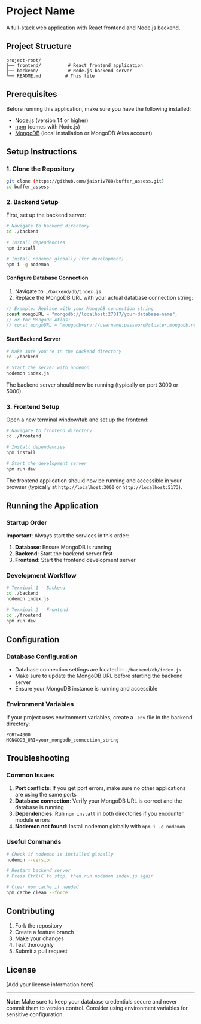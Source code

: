 # Project Name

A full-stack web application with React frontend and Node.js backend.

## Project Structure

```
project-root/
├── frontend/          # React frontend application
├── backend/           # Node.js backend server
└── README.md         # This file
```

## Prerequisites

Before running this application, make sure you have the following installed:

- [Node.js](https://nodejs.org/) (version 14 or higher)
- [npm](https://www.npmjs.com/) (comes with Node.js)
- [MongoDB](https://www.mongodb.com/) (local installation or MongoDB Atlas account)

## Setup Instructions

### 1. Clone the Repository

```bash
git clone (https://github.com/jaisriv788/buffer_assess.git)
cd buffer_assess
```

### 2. Backend Setup

First, set up the backend server:

```bash
# Navigate to backend directory
cd ./backend

# Install dependencies
npm install

# Install nodemon globally (for development)
npm i -g nodemon
```

#### Configure Database Connection

1. Navigate to `./backend/db/index.js`
2. Replace the MongoDB URL with your actual database connection string:

```javascript
// Example: Replace with your MongoDB connection string
const mongoURL = "mongodb://localhost:27017/your-database-name";
// or for MongoDB Atlas:
// const mongoURL = "mongodb+srv://username:password@cluster.mongodb.net/database-name";
```

#### Start Backend Server

```bash
# Make sure you're in the backend directory
cd ./backend

# Start the server with nodemon
nodemon index.js
```

The backend server should now be running (typically on port 3000 or 5000).

### 3. Frontend Setup

Open a new terminal window/tab and set up the frontend:

```bash
# Navigate to frontend directory
cd ./frontend

# Install dependencies
npm install

# Start the development server
npm run dev
```

The frontend application should now be running and accessible in your browser (typically at `http://localhost:3000` or `http://localhost:5173`).

## Running the Application

### Startup Order

**Important**: Always start the services in this order:

1. **Database**: Ensure MongoDB is running
2. **Backend**: Start the backend server first
3. **Frontend**: Start the frontend development server

### Development Workflow

```bash
# Terminal 1 - Backend
cd ./backend
nodemon index.js

# Terminal 2 - Frontend
cd ./frontend
npm run dev
```

## Configuration

### Database Configuration

- Database connection settings are located in `./backend/db/index.js`
- Make sure to update the MongoDB URL before starting the backend server
- Ensure your MongoDB instance is running and accessible

### Environment Variables

If your project uses environment variables, create a `.env` file in the backend directory:

```env
PORT=4000
MONGODB_URI=your_mongodb_connection_string
```

## Troubleshooting

### Common Issues

1. **Port conflicts**: If you get port errors, make sure no other applications are using the same ports
2. **Database connection**: Verify your MongoDB URL is correct and the database is running
3. **Dependencies**: Run `npm install` in both directories if you encounter module errors
4. **Nodemon not found**: Install nodemon globally with `npm i -g nodemon`

### Useful Commands

```bash
# Check if nodemon is installed globally
nodemon --version

# Restart backend server
# Press Ctrl+C to stop, then run nodemon index.js again

# Clear npm cache if needed
npm cache clean --force
```

## Contributing

1. Fork the repository
2. Create a feature branch
3. Make your changes
4. Test thoroughly
5. Submit a pull request

## License

[Add your license information here]

---

**Note**: Make sure to keep your database credentials secure and never commit them to version control. Consider using environment variables for sensitive configuration.
